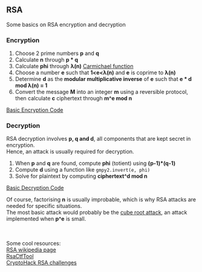 RSA
-
Some basics on RSA encryption and decryption
### Encryption
1. Choose 2 prime numbers **p** and **q**
2. Calculate **n** through **p * q**
3. Calculate **phi** through **λ(n)** [Carmichael function](https://en.wikipedia.org/wiki/Carmichael%27s_totient_function)
4. Choose a number **e** such that **1<e<λ(n)** and **e** is coprime to **λ(n)**
5. Determine **d** as the **modular multiplicative inverse** of **e** such that **e * d mod λ(n) = 1**
6. Convert the message **M** into an integer **m** using a reversible protocol, then calculate **c** ciphertext through **m^e mod n**  

[Basic Encryption Code](Basic%20RSA%20Encryption.py)

### Decryption
RSA decryption involves **p, q and d**, all components that are kept secret in encryption.  
Hence, an attack is usually required for decryption.  
1. When **p** and **q** are found, compute **phi** (totient) using **(p-1)*(q-1)**
2. Compute **d** using a function like `gmpy2.invert(e, phi)`
3. Solve for plaintext by computing **ciphertext^d mod n**  

[Basic Decryption Code](Basic%20RSA%20Encryption.py)

Of course, factorising **n** is usually improbable, which is why RSA attacks are needed for specific situations.  
The most basic attack would probably be the [cube root attack](https://crypto.stackexchange.com/questions/33561/cube-root-attack-rsa-with-low-exponent), an attack implemented when **p^e** is small.  
<br></br>
  
Some cool resources:  
[RSA wikipedia page](https://en.wikipedia.org/wiki/RSA_(cryptosystem))  
[RsaCtfTool](https://github.com/Ganapati/RsaCtfTool)  
[CryptoHack RSA challenges](https://cryptohack.org/challenges/rsa/)
